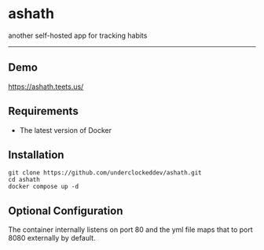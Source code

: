 # ashath
another self-hosted app for tracking habits

---

## Demo
https://ashath.teets.us/

## Requirements
- The latest version of Docker

## Installation
```
git clone https://github.com/underclockeddev/ashath.git
cd ashath
docker compose up -d
```

## Optional Configuration
The container internally listens on port 80 and the yml file maps that to port 8080 externally by default.

